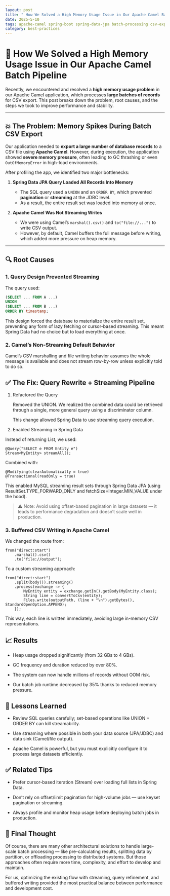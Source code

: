 ```yaml
---
layout: post
title: " How We Solved a High Memory Usage Issue in Our Apache Camel Batch Pipeline"
date: 2025-5-10
tags: apache-camel spring-boot spring-data-jpa batch-processing csv-export memory-optimization java streaming performance mysql backend
category: best-practices
---
```


# 🔧 How We Solved a High Memory Usage Issue in Our Apache Camel Batch Pipeline

Recently, we encountered and resolved a **high memory usage problem** in our Apache Camel application, which processes **large batches of records** for CSV export. This post breaks down the problem, root causes, and the steps we took to improve performance and stability.

---

## 💥 The Problem: Memory Spikes During Batch CSV Export

Our application needed to **export a large number of database records** to a CSV file using **Apache Camel**. However, during execution, the application showed **severe memory pressure**, often leading to GC thrashing or even `OutOfMemoryError` in high-load environments.

After profiling the app, we identified two major bottlenecks:

1. **Spring Data JPA Query Loaded All Records Into Memory**
   - The SQL query used a `UNION` and an `ORDER BY`, which prevented **pagination** or **streaming** at the JDBC level.
   - As a result, the entire result set was loaded into memory at once.

2. **Apache Camel Was Not Streaming Writes**
   - We were using Camel’s `marshal().csv()` and `to("file://...")` to write CSV output.
   - However, by default, Camel buffers the full message before writing, which added more pressure on heap memory.

---

## 🔍 Root Causes

### 1. Query Design Prevented Streaming

The query used:

```sql
(SELECT ... FROM A ...) 
UNION 
(SELECT ... FROM B ...)
ORDER BY timestamp;
```

This design forced the database to materialize the entire result set, preventing any form of lazy fetching or cursor-based streaming. This meant Spring Data had no choice but to load everything at once.

### 2. Camel’s Non-Streaming Default Behavior

Camel’s CSV marshalling and file writing behavior assumes the whole message is available and does not stream row-by-row unless explicitly told to do so.

## ✅ The Fix: Query Rewrite + Streaming Pipeline

1. Refactored the Query

    Removed the UNION. We realized the combined data could be retrieved through a single, more general query using a discriminator column.

    This change allowed Spring Data to use streaming query execution.

2. Enabled Streaming in Spring Data

Instead of returning List<T>, we used:

```
@Query("SELECT e FROM Entity e")
Stream<MyEntity> streamAll();
```

Combined with:

```
@Modifying(clearAutomatically = true)
@Transactional(readOnly = true)
```

This enabled MySQL streaming result sets through Spring Data JPA (using ResultSet.TYPE_FORWARD_ONLY and fetchSize=Integer.MIN_VALUE under the hood).

> ⚠️ Note: Avoid using offset-based pagination in large datasets — it leads to performance degradation and doesn’t scale well in production.

### 3. Buffered CSV Writing in Apache Camel

We changed the route from:

```
from("direct:start")
    .marshal().csv()
    .to("file://output");
```

To a custom streaming approach:

```
from("direct:start")
    .split(body()).streaming()
    .process(exchange -> {
        MyEntity entity = exchange.getIn().getBody(MyEntity.class);
        String line = convertToCsv(entity);
        Files.write(outputPath, (line + "\n").getBytes(), StandardOpenOption.APPEND);
    });
```

This way, each line is written immediately, avoiding large in-memory CSV representations.

## 📈 Results

- Heap usage dropped significantly (from 32 GBs to 4 GBs).

- GC frequency and duration reduced by over 80%.

- The system can now handle millions of records without OOM risk.

- Our batch job runtime decreased by 35% thanks to reduced memory pressure.

## 🧠 Lessons Learned

- Review SQL queries carefully; set-based operations like UNION + ORDER BY can kill streamability.

- Use streaming where possible in both your data source (JPA/JDBC) and data sink (Camel/file output).

- Apache Camel is powerful, but you must explicitly configure it to process large datasets efficiently.

## ✅ Related Tips

- Prefer cursor-based iteration (Stream<T>) over loading full lists in Spring Data.

- Don’t rely on offset/limit pagination for high-volume jobs — use keyset pagination or streaming.

- Always profile and monitor heap usage before deploying batch jobs in production.

## 💭 Final Thought

Of course, there are many other architectural solutions to handle large-scale batch processing — like pre-calculating results, splitting data by partition, or offloading processing to distributed systems. But those approaches often require more time, complexity, and effort to develop and maintain.

For us, optimizing the existing flow with streaming, query refinement, and buffered writing provided the most practical balance between performance and development cost.
